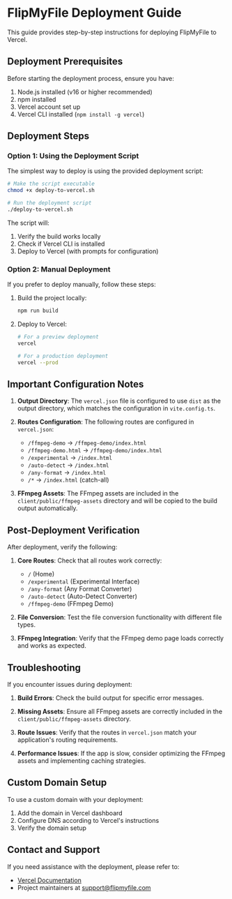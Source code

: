 # FlipMyFile Deployment Guide

This guide provides step-by-step instructions for deploying FlipMyFile to Vercel.

## Deployment Prerequisites

Before starting the deployment process, ensure you have:

1. Node.js installed (v16 or higher recommended)
2. npm installed
3. Vercel account set up
4. Vercel CLI installed (`npm install -g vercel`)

## Deployment Steps

### Option 1: Using the Deployment Script

The simplest way to deploy is using the provided deployment script:

```bash
# Make the script executable
chmod +x deploy-to-vercel.sh

# Run the deployment script
./deploy-to-vercel.sh
```

The script will:
1. Verify the build works locally
2. Check if Vercel CLI is installed
3. Deploy to Vercel (with prompts for configuration)

### Option 2: Manual Deployment

If you prefer to deploy manually, follow these steps:

1. Build the project locally:
   ```bash
   npm run build
   ```

2. Deploy to Vercel:
   ```bash
   # For a preview deployment
   vercel

   # For a production deployment
   vercel --prod
   ```

## Important Configuration Notes

1. **Output Directory**: The `vercel.json` file is configured to use `dist` as the output directory, which matches the configuration in `vite.config.ts`.

2. **Routes Configuration**: The following routes are configured in `vercel.json`:
   - `/ffmpeg-demo` → `/ffmpeg-demo/index.html`
   - `/ffmpeg-demo.html` → `/ffmpeg-demo/index.html`
   - `/experimental` → `/index.html`
   - `/auto-detect` → `/index.html`
   - `/any-format` → `/index.html`
   - `/*` → `/index.html` (catch-all)

3. **FFmpeg Assets**: The FFmpeg assets are included in the `client/public/ffmpeg-assets` directory and will be copied to the build output automatically.

## Post-Deployment Verification

After deployment, verify the following:

1. **Core Routes**: Check that all routes work correctly:
   - `/` (Home)
   - `/experimental` (Experimental Interface)
   - `/any-format` (Any Format Converter)
   - `/auto-detect` (Auto-Detect Converter)
   - `/ffmpeg-demo` (FFmpeg Demo)

2. **File Conversion**: Test the file conversion functionality with different file types.

3. **FFmpeg Integration**: Verify that the FFmpeg demo page loads correctly and works as expected.

## Troubleshooting

If you encounter issues during deployment:

1. **Build Errors**: Check the build output for specific error messages.

2. **Missing Assets**: Ensure all FFmpeg assets are correctly included in the `client/public/ffmpeg-assets` directory.

3. **Route Issues**: Verify that the routes in `vercel.json` match your application's routing requirements.

4. **Performance Issues**: If the app is slow, consider optimizing the FFmpeg assets and implementing caching strategies.

## Custom Domain Setup

To use a custom domain with your deployment:

1. Add the domain in Vercel dashboard
2. Configure DNS according to Vercel's instructions
3. Verify the domain setup

## Contact and Support

If you need assistance with the deployment, please refer to:

- [Vercel Documentation](https://vercel.com/docs)
- Project maintainers at [support@flipmyfile.com](mailto:support@flipmyfile.com)